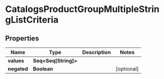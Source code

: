 

# CatalogsProductGroupMultipleStringListCriteria


## Properties

Name | Type | Description | Notes
------------ | ------------- | ------------- | -------------
**values** | **Seq&lt;Seq[String]&gt;** |  | 
**negated** | **Boolean** |  |  [optional]



